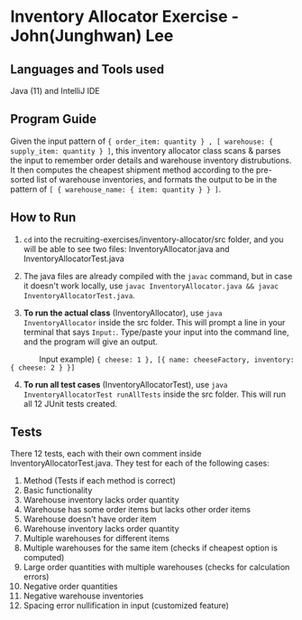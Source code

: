 # Inventory Allocator Exercise - John(Junghwan) Lee

## Languages and Tools used
Java (11) and IntelliJ IDE 

## Program Guide
Given the input pattern of `{ order_item: quantity } , [ warehouse: { supply_item: quantity } ]`, this inventory allocator class scans & parses the input to remember order details and warehouse inventory distrubutions. It then computes the cheapest shipment method according to the pre-sorted list of warehouse inventories, and formats the output to be in the pattern of `[ { warehouse_name: { item: quantity } } ]`.

## How to Run
1. `cd` into the recruiting-exercises/inventory-allocator/src folder, and you will be able to see two files: InventoryAllocator.java and InventoryAllocatorTest.java

2. The java files are already compiled with the `javac` command, but in case it doesn't work locally, use `javac InventoryAllocator.java && javac InventoryAllocatorTest.java`.

3. **To run the actual class** (InventoryAllocator), use `java InventoryAllocator` inside the src folder. This will prompt a line in your terminal that says `Input:`. Type/paste your input into the command line, and the program will give an output.

&nbsp;&nbsp;&nbsp;&nbsp;&nbsp;&nbsp;&nbsp;&nbsp;&nbsp;&nbsp;&nbsp;&nbsp; Input example) `{ cheese: 1 }, [{ name: cheeseFactory, inventory: { cheese: 2 } }]`

4. **To run all test cases** (InventoryAllocatorTest), use `java InventoryAllocatorTest runAllTests` inside the src folder. This will run all 12 JUnit tests created.

## Tests
There 12 tests, each with their own comment inside InventoryAllocatorTest.java. They test for each of the following cases:
1. Method (Tests if each method is correct)
2. Basic functionality
3. Warehouse inventory lacks order quantity
4. Warehouse has some order items but lacks other order items
5. Warehouse doesn't have order item
6. Warehouse inventory lacks order quantity
7. Multiple warehouses for different items
8. Multiple warehouses for the same item (checks if cheapest option is computed)
9. Large order quantities with multiple warehouses (checks for calculation errors)
10. Negative order quantities
11. Negative warehouse inventories
12. Spacing error nullification in input (customized feature)
